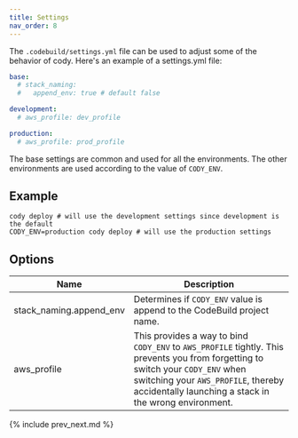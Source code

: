 ```yaml
---
title: Settings
nav_order: 8
---
```


The `.codebuild/settings.yml` file can be used to adjust some of the behavior of cody.  Here's an example of a settings.yml file:

```yaml
base:
  # stack_naming:
  #   append_env: true # default false

development:
  # aws_profile: dev_profile

production:
  # aws_profile: prod_profile
```

The base settings are common and used for all the environments. The other environments are used according to the value of `CODY_ENV`.

## Example

    cody deploy # will use the development settings since development is the default
    CODY_ENV=production cody deploy # will use the production settings

## Options

Name | Description
--- | ---
stack_naming.append_env | Determines if `CODY_ENV` value is append to the CodeBuild project name.
aws_profile | This provides a way to bind `CODY_ENV` to `AWS_PROFILE` tightly. This prevents you from forgetting to switch your `CODY_ENV` when switching your `AWS_PROFILE`, thereby accidentally launching a stack in the wrong environment.

{% include prev_next.md %}
